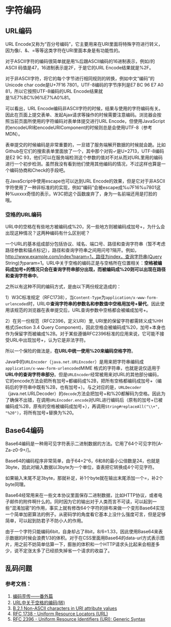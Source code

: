# 字符编码

## URL编码
URL Encode又称为“百分号编码”，它主要用来在URI里面将特殊字符进行转义，因为像/、&、=等等这类字符在URI里面本身是有功能性的。

对于ASCII字符的编码很简单就是用%后跟ASCII编码的16进制表示，例如/的ASCII 码值是47，16进制表示是2F，于是它的URL Encode结果就是%2F。

对于非ASCII字符，将它的每个字节进行相同规则的转换，例如中文“编码”的Unicode char code是U+7F16 7801，UTF-8编码的字节序列是E7 BC 96 E7 A0 81，所以它按照UTF-8编码的URL Encode结果就是%E7%BC%96%E7%A0%81。

可以看出，URL Encode编码非ASCII字符的时候，结果与使用的字符编码有关。因此在页面上提交表单、发起Ajax请求等操作的时候需要注意编码。浏览器会按照当前页面所使用的字符编码对表单体提交进行URL Encode，但使用JavaScript的encodeURI和encodeURIComponent的时候则总是会使用UTF-8（参考MDN）。

表单提交的时候编码是非常重要的，一旦错了服务端解开数据的时候就会跪。比如Github在它们的搜索表单里面放了一个<input name="utf8" type="hidden" value="✓">，其中那个对钩✓是U+2713，UTF-8编码是E2 9C 93，他们可以在服务端检测这个参数的值对不对从而对URL里用的编码进行一个初步检测。虽然我没有看到他们使用其他编码的情况，不过这样也算是一个编码协商和Check的手段吧。

在JavaScript中使用escape也可以达到URL Encode的效果，但是它对于非ASCII字符使用了一种非标准的的实现，例如“编码”会被escape成%u7F16%u7801这种%uxxxx奇怪的表示，W3C把这个函数废弃了，身为一名前端还用是打脸的哦。

### 空格的URL编码
URL中的空格在有些地方被编码成%20，另一些地方则被编码成加号+，为什么会出现这种情况？这两种编码有什么区别呢？

一个URL的基本组成部分包括协议、域名、端口号、路径和查询字符串（暂不考虑路径参数和锚点标记），路径和查询字符串之间用问号?隔开。例如，http://www.example.com/index?param=1，路径为index，查询字符串(Query String)为param=1。URL中关于空格的编码正是与空格所在位置相关：**空格被编码成加号+的情况只会在查询字符串部分出现，而被编码成%20则可以出现在路径和查询字符串中**。

之所以有这种不同的编码方式，是由以下两份规定造成的：

1）W3C标准规定（RFC1738），当`Content-Type`为`application/x-www-form-urlencoded`时，URL中**查询字符串的参数名和参数值中空格用加号+替代**。因此使用该规范的浏览器在表单提交后，URL查询参数中空格都会被编成加号+。

2）在另一份规范（RFC2396，定义URI）里, URI里的保留字符都需转义成%HH格式(Section 3.4 Query Component)，因此空格会被编码成%20，加号+本身也作为保留字而被编成%2B。对于某些遵循RFC2396标准的应用来说，它可能不接受URL中出现加号+，认为它是非法字符。

所以一个保险的做法是，**在URL中统一使用%20来编码空格字符**。

Java中的`URLEncoder`（`java.net.URLEncoder`）是用来把字符串编码成`application/x-www-form-urlencoded`MIME 格式的字符串，也就是说仅适用于**URL中的查询字符串部分**。但是`URLEncoder`经常被用来对URL的其他部分编码，它的encode方法会把所有加号+都编码成%2B，把所有空格都编码成加号+（编码后的字符串中既有%2B，也有加号+）。与之对应的是，`URLDecoder`（java.net.URLDecoder）的`decode`方法会把加号+和%20都解码为空格。因此为了确保不出错，在调用`URLEncoder.encode`对URL进行编码后（原有的加号+已被编码成%2B，原有的空格被编码成加号+），再调用`String#replaceAll("\\+", "%20")`，将所有加号+替换为%20。

## Base64编码
Base64编码是一种用可见字符表示二进制数据的方法。它用了64个可见字符[A-Za-z0-9+/]。

Base64的编码程序非常简单，由于64=2^6，6和8的最小公倍数是24，也就是3byte，因此对输入数据以3byte为一个单位，查表把它转换成4个可见字符。

如果输入末尾不足3byte，那就补足，补1个byte就在输出末尾添加一个=，补2个byte同理。

Base64经常用来在一些文本协议里面保存二进制数据，比如HTTP协议，或者电子邮件的附件啊什么的。同时因为它的输出对于人类而言不可读，可以起到一些“混淆加密”的作用，事实上就有修改64个字符的排布来做一个变形Base64实现一个简单加密算法的例子。从密码学的角度看它基本上没什么强度可言，但是足够简单，可以起到防君子不防小人的作用。

由于一个字符只能编码6bit，自身却占了8bit，8/6=1.33，因此使用Base64来表示数据的时候会浪费1/3的体积。对于在CSS里面用Base64的data-url方式表示图片，用之前不妨简单估算一下，膨胀的体积和一个HTTP请求头比起来会相差多少，说不定涨太多了已经损失掉省一个请求的收益了。

## 乱码问题


### 参考文档：
1. [编码歪传——番外篇](http://jimliu.net/2015/03/07/something-about-encoding-extra/)
1. [URL中关于空格的编码(转)](https://blog.csdn.net/foxpeter/article/details/23475293)
1. [B.2.1 Non-ASCII characters in URI attribute values](https://www.w3.org/TR/html40/appendix/notes.html#h-B.2.1)
1. [RFC 1738 - Uniform Resource Locators (URL)](http://www.faqs.org/rfcs/rfc1738.html)
1. [RFC 2396 - Uniform Resource Identifiers (URI): Generic Syntax](http://www.faqs.org/rfcs/rfc2396.html)
